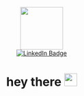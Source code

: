<div id="header" align="center">
  <img src="https://media.giphy.com/media/KNP5EQE5n2nczSFYpD/giphy.gif?cid=ecf05e47ctlr5n652y7l2qccl2u9ui3i498wf8dxylwvsre8&ep=v1_gifs_search&rid=giphy.gif&ct=g" width="100"/>
</div>
<div id="badges" align="center">
  <a href="https://www.linkedin.com/in/%D0%BC%D0%B8%D1%85%D0%B0%D0%B8%D0%BB-%D0%B0%D0%BA%D1%83%D0%BB%D0%BE%D0%B2-8556ab102?trk=contact-info">
    <img src="https://img.shields.io/badge/LinkedIn-blue?style=for-the-badge&logo=linkedin&logoColor=white" alt="LinkedIn Badge"/>
  </a>
</div>
<div align="center">
  <img src="https://komarev.com/ghpvc/?username=MikhailAkulov&style=flat-square&color=blue" alt=""/>
</div>
<h1 align="center">
  hey there
  <img src="https://media.giphy.com/media/hvRJCLFzcasrR4ia7z/giphy.gif" width="30px"/>
</h1>
